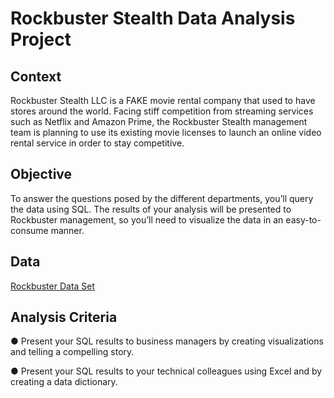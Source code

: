 # Rockbuster Stealth Data Analysis Project

## Context

Rockbuster Stealth LLC is a FAKE movie rental company that used to have stores around the
world. Facing stiff competition from streaming services such as Netflix and Amazon Prime,
the Rockbuster Stealth management team is planning to use its existing movie licenses to
launch an online video rental service in order to stay competitive.

## Objective

To answer the questions posed by the different departments, you’ll query the data using SQL. The results of your analysis will be presented to Rockbuster management, so you’ll need to visualize the data in an easy-to-consume manner. 

## Data

[Rockbuster Data Set](http://www.postgresqltutorial.com/wp-content/uploads/2019/05/dvdrental.zip)

## Analysis Criteria

  ● Present your SQL results to business managers by creating visualizations and telling
    a compelling story.
    
  ● Present your SQL results to your technical colleagues using Excel and by creating a
    data dictionary.
